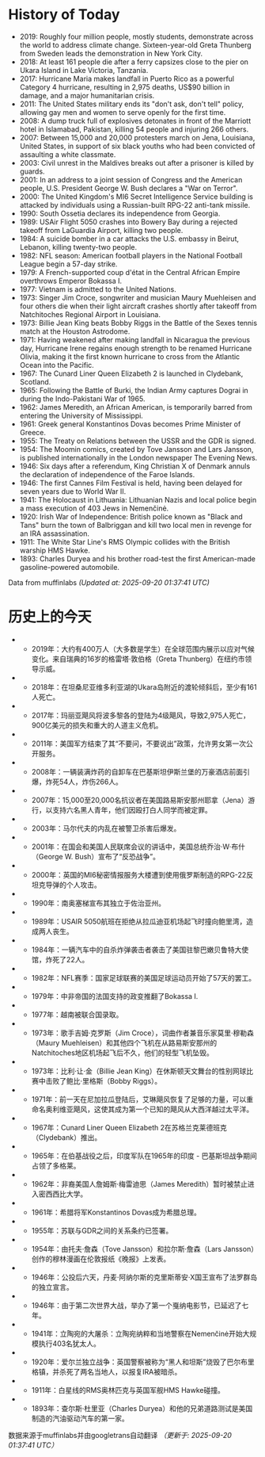 # History of Today 

- 2019: Roughly four million people, mostly students, demonstrate across the world to address climate change. Sixteen-year-old Greta Thunberg from Sweden leads the demonstration in New York City.
- 2018: At least 161 people die after a ferry capsizes close to the pier on Ukara Island in Lake Victoria, Tanzania.
- 2017: Hurricane Maria makes landfall in Puerto Rico as a powerful Category 4 hurricane, resulting in 2,975 deaths, US$90 billion in damage, and a major humanitarian crisis.
- 2011: The United States military ends its "don't ask, don't tell" policy, allowing gay men and women to serve openly for the first time.
- 2008: A dump truck full of explosives detonates in front of the Marriott hotel in Islamabad, Pakistan, killing 54 people and injuring 266 others.
- 2007: Between 15,000 and 20,000 protesters march on Jena, Louisiana, United States, in support of six black youths who had been convicted of assaulting a white classmate.
- 2003: Civil unrest in the Maldives breaks out after a prisoner is killed by guards.
- 2001: In an address to a joint session of Congress and the American people, U.S. President George W. Bush declares a "War on Terror".
- 2000: The United Kingdom's MI6 Secret Intelligence Service building is attacked by individuals using a Russian-built RPG-22 anti-tank missile.
- 1990: South Ossetia declares its independence from Georgia.
- 1989: USAir Flight 5050 crashes into Bowery Bay during a rejected takeoff from LaGuardia Airport, killing two people.
- 1984: A suicide bomber in a car attacks the U.S. embassy in Beirut, Lebanon, killing twenty-two people.
- 1982: NFL season: American football players in the National Football League begin a 57-day strike.
- 1979: A French-supported coup d'état in the Central African Empire overthrows Emperor Bokassa I.
- 1977: Vietnam is admitted to the United Nations.
- 1973: Singer Jim Croce, songwriter and musician Maury Muehleisen and four others die when their light aircraft crashes shortly after takeoff from Natchitoches Regional Airport in Louisiana.
- 1973: Billie Jean King beats Bobby Riggs in the Battle of the Sexes tennis match at the Houston Astrodome.
- 1971: Having weakened after making landfall in Nicaragua the previous day, Hurricane Irene regains enough strength to be renamed Hurricane Olivia, making it the first known hurricane to cross from the Atlantic Ocean into the Pacific.
- 1967: The Cunard Liner Queen Elizabeth 2 is launched in Clydebank, Scotland.
- 1965: Following the Battle of Burki, the Indian Army captures Dograi in during the Indo-Pakistani War of 1965.
- 1962: James Meredith, an African American, is temporarily barred from entering the University of Mississippi.
- 1961: Greek general Konstantinos Dovas becomes Prime Minister of Greece.
- 1955: The Treaty on Relations between the USSR and the GDR is signed.
- 1954: The Moomin comics, created by Tove Jansson and Lars Jansson, is published internationally in the London newspaper The Evening News.
- 1946: Six days after a referendum, King Christian X of Denmark annuls the declaration of independence of the Faroe Islands.
- 1946: The first Cannes Film Festival is held, having been delayed for seven years due to World War II.
- 1941: The Holocaust in Lithuania: Lithuanian Nazis and local police begin a mass execution of 403 Jews in Nemenčinė.
- 1920: Irish War of Independence: British police known as "Black and Tans" burn the town of Balbriggan and kill two local men in revenge for an IRA assassination.
- 1911: The White Star Line's RMS Olympic collides with the British warship HMS Hawke.
- 1893: Charles Duryea and his brother road-test the first American-made gasoline-powered automobile.

Data from muffinlabs
*(Updated at: 2025-09-20 01:37:41 UTC)*

# 历史上的今天 

- -  2019年：大约有400万人（大多数是学生）在全球范围内展示以应对气候变化。来自瑞典的16岁的格雷塔·敦伯格（Greta Thunberg）在纽约市领导示威。
- -  2018年：在坦桑尼亚维多利亚湖的Ukara岛附近的渡轮倾斜后，至少有161人死亡。
- -  2017年：玛丽亚飓风将波多黎各的登陆为4级飓风，导致2,975人死亡，900亿美元的损失和重大的人道主义危机。
- -  2011年：美国军方结束了其“不要问，不要说出”政策，允许男女第一次公开服务。
- -  2008年：一辆装满炸药的自卸车在巴基斯坦伊斯兰堡的万豪酒店前面引爆，炸死54人，炸伤266人。
- -  2007年：15,000至20,000名抗议者在美国路易斯安那州耶拿（Jena）游行，以支持六名黑人青年，他们因殴打白人同学而被定罪。
- -  2003年：马尔代夫的内乱在被警卫杀害后爆发。
- -  2001年：在国会和美国人民联席会议的讲话中，美国总统乔治·W·布什（George W. Bush）宣布了“反恐战争”。
- -  2000年：英国的MI6秘密情报服务大楼遭到使用俄罗斯制造的RPG-22反坦克导弹的个人攻击。
- -  1990年：南奥塞梯宣布其独立于佐治亚州。
- -  1989年：USAIR 5050航班在拒绝从拉瓜迪亚机场起飞时撞向鲍里湾，造成两人丧生。
- -  1984年：一辆汽车中的自杀炸弹袭击者袭击了美国驻黎巴嫩贝鲁特大使馆，炸死了22人。
- -  1982年：NFL赛季：国家足球联赛的美国足球运动员开始了57天的罢工。
- -  1979年：中非帝国的法国支持的政变推翻了Bokassa I.
- -  1977年：越南被联合国录取。
- -  1973年：歌手吉姆·克罗斯（Jim Croce），词曲作者兼音乐家莫里·穆勒森（Maury Muehleisen）和其他四个飞机在从路易斯安那州的Natchitoches地区机场起飞后不久，他们的轻型飞机坠毁。
- -  1973年：比利·让·金（Billie Jean King）在休斯顿天文舞台的性别网球比赛中击败了鲍比·里格斯（Bobby Riggs）。
- -  1971年：前一天在尼加拉瓜登陆后，艾琳飓风恢复了足够的力量，可以重命名奥利维亚飓风，这使其成为第一个已知的飓风从大西洋越过太平洋。
- -  1967年：Cunard Liner Queen Elizabeth 2在苏格兰克莱德班克（Clydebank）推出。
- -  1965年：在伯基战役之后，印度军队在1965年的印度 - 巴基斯坦战争期间占领了多格莱。
- -  1962年：非裔美国人詹姆斯·梅雷迪思（James Meredith）暂时被禁止进入密西西比大学。
- -  1961年：希腊将军Konstantinos Dovas成为希腊总理。
- -  1955年：苏联与GDR之间的关系条约已签署。
- -  1954年：由托夫·詹森（Tove Jansson）和拉尔斯·詹森（Lars Jansson）创作的穆林漫画在伦敦报纸《晚报》上发表。
- -  1946年：公投后六天，丹麦·阿纳尔斯的克里斯蒂安·X国王宣布了法罗群岛的独立宣言。
- -  1946年：由于第二次世界大战，举办了第一个戛纳电影节，已延迟了七年。
- -  1941年：立陶宛的大屠杀：立陶宛纳粹和当地警察在Nemenčinė开始大规模执行403名犹太人。
- -  1920年：爱尔兰独立战争：英国警察被称为“黑人和坦斯”烧毁了巴尔布里格镇，并杀死了两名当地人，以报复IRA被暗杀。
- -  1911年：白星线的RMS奥林匹克与英国军舰HMS Hawke碰撞。
- -  1893年：查尔斯·杜里亚（Charles Duryea）和他的兄弟道路测试是美国制造的汽油驱动汽车的第一家。

数据来源于muffinlabs并由googletrans自动翻译
*（更新于: 2025-09-20 01:37:41 UTC）*